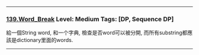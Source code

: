 

***

### [139.Word_Break](../SourceCode/Python/139.Word_Break.py) Level: Medium Tags: [DP, Sequence DP]

給一個String word, 和一个字典, 檢查是否word可以被分開, 而所有substring都應該是dictionary里面的words.

***
